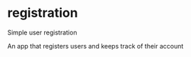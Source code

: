 registration
============

Simple user registration

An app that registers users and keeps track of their account
